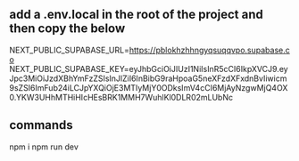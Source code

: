 ## add a .env.local in the root of the project and then copy the below

NEXT_PUBLIC_SUPABASE_URL=https://pblokhzhhngyqsuqqvpo.supabase.co
NEXT_PUBLIC_SUPABASE_KEY=eyJhbGciOiJIUzI1NiIsInR5cCI6IkpXVCJ9.eyJpc3MiOiJzdXBhYmFzZSIsInJlZiI6InBibG9raHpoaG5neXFzdXFxdnBvIiwicm9sZSI6ImFub24iLCJpYXQiOjE3MTIyMjY0ODksImV4cCI6MjAyNzgwMjQ4OX0.YKW3UHhMTHiHIcHEsBRK1MMH7WuhlKl0DLR02mLUbNc

## commands

npm i
npm run dev

